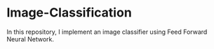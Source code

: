# Image-Classification
In this repository, I implement an image classifier using Feed Forward Neural Network.
